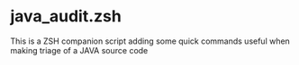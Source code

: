 # java_audit.zsh

This is a ZSH companion script adding some quick commands useful when making triage of a JAVA source code
